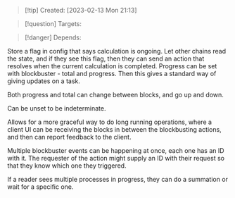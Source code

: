 
>[!tip] Created: [2023-02-13 Mon 21:13]

>[!question] Targets: 

>[!danger] Depends: 

Store a flag in config that says calculation is ongoing.
Let other chains read the state, and if they see this flag, then they can send an action that resolves when the current calculation is completed.
Progress can be set with blockbuster - total and progress.
Then this gives a standard way of giving updates on a task.

Both progress and total can change between blocks, and go up and down.

Can be unset to be indeterminate.

Allows for a more graceful way to do long running operations, where a client UI can be receiving the blocks in between the blockbusting actions, and then can report feedback to the client.

Multiple blockbuster events can be happening at once, each one has an ID with it.  The requester of the action might supply an ID with their request so that they know which one they triggered.

If a reader sees multiple processes in progress, they can do a summation or wait for a specific one.